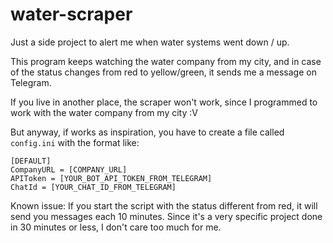 # water-scraper
Just a side project to alert me when water systems went down / up.

This program keeps watching the water company from my city, and in case of the status changes from red to yellow/green, it sends me a message on Telegram.

If you live in another place, the scraper won't work, since I programmed to work with the water company from my city :V

But anyway, if works as inspiration, you have to create a file called `config.ini` with the format like:

```
[DEFAULT]
CompanyURL = [COMPANY_URL]
APIToken = [YOUR_BOT_API_TOKEN_FROM_TELEGRAM]
ChatId = [YOUR_CHAT_ID_FROM_TELEGRAM]
```

Known issue:
If you start the script with the status different from red, it will send you messages each 10 minutes. Since it's a very specific project done in 30 minutes or less, I don't care too much for me.
